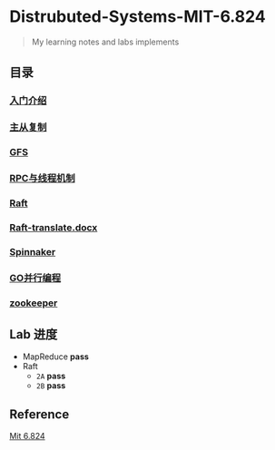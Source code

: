 # Distrubuted-Systems-MIT-6.824
> My learning notes and labs implements


## 目录

### [入门介绍](./notes/分布式系统6.824-入门介绍.md)

### [主从复制](./notes/分布式系统6.824-主从复制.md)

### [GFS](./notes/分布式系统6.824-GFS.md)

### [RPC与线程机制](./notes/分布式系统6.824-RPC与线程机制.md)

### [Raft](./notes/分布式系统6.824-Raft.md)

### [Raft-translate.docx](./notes/raft-translate.docx)

### [Spinnaker](./notes/分布式系统6.824-Spinnaker.md)

### [GO并行编程](./notes/golang并行编程.md)


### [zookeeper](./notes/分布式系统6.824-zookeeper.md)

## Lab 进度

+ MapReduce  __pass__
+ Raft
	- `2A` __pass__
	- `2B` __pass__

## Reference

[Mit 6.824](https://pdos.csail.mit.edu/6.824/schedule.html)
